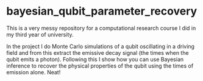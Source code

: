 # bayesian_qubit_parameter_recovery

This is a very messy repository for a computational research course I did in my third year of university. 

In the project I do Monte Carlo simulations of a qubit oscillating in a driving field and from this extract the emissive decay signal (the times when the qubit emits a photon). Following this I show how you can use Bayesian inference to recover the physical properties of the qubit using the times of emission alone. Neat!
